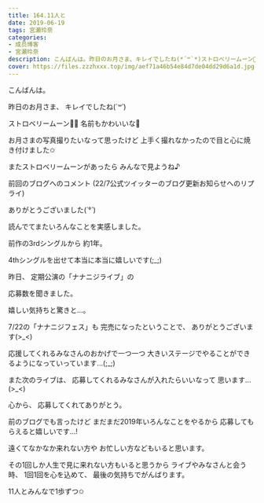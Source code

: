 ```yaml
---
title: 164.11人と
date: 2019-06-19
tags: 宮瀬玲奈
categories: 
- 成员博客
- 宮瀬玲奈
description: こんばんは。昨日のお月さま、キレイでしたね(*´꒳`*)ストロベリームーン🍓✨名前もかわいいな💓お月さまの写真撮りたいなって思ったけど上手く撮れなかったので目と心に焼き付けまし...
cover: https://files.zzzhxxx.top/img/aef71a46b54e84d7de04dd29d6a1d.jpg 
---
```




こんばんは。



昨日のお月さま、
キレイでしたね(*´꒳`*)

ストロベリームーン🍓✨
名前もかわいいな💓

お月さまの写真撮りたいなって思ったけど
上手く撮れなかったので目と心に焼き付けました✩



またストロベリームーンがあったら
みんなで見ようね♪










前回のブログへのコメント
(22/7公式ツイッターのブログ更新お知らせへのリプライ)

ありがとうございました(*´°`*)



読んでてまたいろんなことを実感しました。




前作の3rdシングルから
約1年。

4thシングルを出せて本当に本当に嬉しいです(;_;)











昨日、
定期公演の「ナナニジライブ」の

応募数を聞きました。


嬉しい気持ちと驚きと...。



7/22の「ナナニジフェス」も
完売になったということで、
ありがとうございます(>_<)



応援してくれるみなさんのおかげで一つ一つ
大きいステージでやることができるようになっていっています...(;_;)


また次のライブは、
応募してくれるみなさんが入れたらいいなって
思います...(>_<)





心から、
応募してくれてありがとう。








前のブログでも言ったけど
まだまだ2019年いろんなことをやるから
応募してもらえると嬉しいです...!






遠くてなかなか来れない方や
お忙しい方などもいると思います。


その1回しか人生で見に来れない方もいると思うから
ライブやみなさんと会う時、
1回1回を心を込めて、
最後の気持ちでがんばります。





















11人とみんなで1歩ずつ✩


